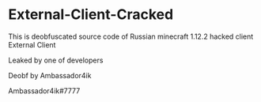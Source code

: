 # External-Client-Cracked

This is deobfuscated source code of Russian minecraft 1.12.2 hacked client External Client 

Leaked by one of developers


Deobf by Ambassador4ik

Ambassador4ik#7777

